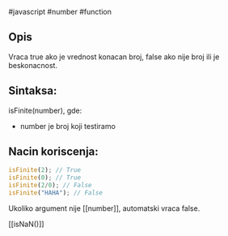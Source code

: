 #javascript #number #function 
## Opis
Vraca true ako je vrednost konacan broj, false ako nije broj ili je beskonacnost.

## Sintaksa:
isFinite(number), gde:
- number je broj koji testiramo

## Nacin koriscenja:
```js
isFinite(2); // True
isFinite(0); // True
isFinite(2/0); // False
isFinite("HAHA"); // False
```

Ukoliko argument nije [[number]], automatski vraca false.

[[isNaN()]]